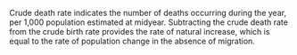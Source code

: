 Crude death rate indicates the number of deaths occurring during the year, per 1,000 population estimated at midyear. Subtracting the crude death rate from the crude birth rate provides the rate of natural increase, which is equal to the rate of population change in the absence of migration.
